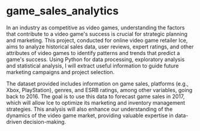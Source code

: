 # game_sales_analytics

In an industry as competitive as video games, understanding the factors that contribute to a video game's success is crucial for strategic planning and marketing. This project, conducted for online video game retailer Ice, aims to analyze historical sales data, user reviews, expert ratings, and other attributes of video games to identify patterns and trends that predict a game's success. Using Python for data processing, exploratory analysis and statistical analysis, I will extract useful information to guide future marketing campaigns and project selection.

The dataset provided includes information on game sales, platforms (e.g., Xbox, PlayStation), genres, and ESRB ratings, among other variables, going back to 2016. The goal is to use this data to forecast game sales in 2017, which will allow Ice to optimize its marketing and inventory management strategies. This analysis will also enhance our understanding of the dynamics of the video game market, providing valuable expertise in data-driven decision-making.